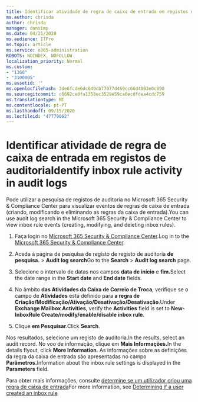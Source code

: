 ```yaml
---
title: Identificar atividade de regra de caixa de entrada em registos de auditoria
ms.author: chrisda
author: chrisda
manager: dansimp
ms.date: 04/21/2020
ms.audience: ITPro
ms.topic: article
ms.service: o365-administration
ROBOTS: NOINDEX, NOFOLLOW
localization_priority: Normal
ms.custom:
- "1368"
- "3100005"
ms.assetid: ''
ms.openlocfilehash: 3de6fcde6dc649cb77077d469cc66d4003e0c890
ms.sourcegitcommit: c6692ce0fa1358ec3529e59ca0ecdfdea4cdc759
ms.translationtype: MT
ms.contentlocale: pt-PT
ms.lasthandoff: 09/15/2020
ms.locfileid: "47779062"
---
```

# <a name="identify-inbox-rule-activity-in-audit-logs"></a><span data-ttu-id="061f5-102">Identificar atividade de regra de caixa de entrada em registos de auditoria</span><span class="sxs-lookup"><span data-stu-id="061f5-102">Identify inbox rule activity in audit logs</span></span>

<span data-ttu-id="061f5-103">Pode utilizar a pesquisa de registos de auditoria no Microsoft 365 Security & Compliance Center para visualizar eventos de regras de caixa de entrada (criando, modificando e eliminando as regras da caixa de entrada).</span><span class="sxs-lookup"><span data-stu-id="061f5-103">You can use audit log search in the Microsoft 365 Security & Compliance Center to view inbox rule events (creating, modifying, and deleting inbox rules).</span></span>

1. <span data-ttu-id="061f5-104">Faça login no [Microsoft 365 Security & Compliance Center](https://protection.office.com/).</span><span class="sxs-lookup"><span data-stu-id="061f5-104">Log in to the [Microsoft 365 Security & Compliance Center](https://protection.office.com/).</span></span>

2. <span data-ttu-id="061f5-105">Aceda à página de pesquisa de registo de registo de auditoria **de pesquisa.**  >  **Audit log search**</span><span class="sxs-lookup"><span data-stu-id="061f5-105">Go to the **Search** > **Audit log search** page.</span></span>

3. <span data-ttu-id="061f5-106">Selecione o intervalo de datas nos campos **data de início** e **fim.**</span><span class="sxs-lookup"><span data-stu-id="061f5-106">Select the date range in the **Start date** and **End date** fields.</span></span>

4. <span data-ttu-id="061f5-107">No âmbito **das Atividades da Caixa de Correio de Troca**, verifique se o campo de **Atividades** está definido para **a regra de Criação/Modificação/Ativação/Desativação/Desativação**.</span><span class="sxs-lookup"><span data-stu-id="061f5-107">Under **Exchange Mailbox Activities**, verify the **Activities** field is set to **New-InboxRule Create/modify/enable/disable inbox rule**.</span></span>

5. <span data-ttu-id="061f5-108">Clique **em Pesquisar**.</span><span class="sxs-lookup"><span data-stu-id="061f5-108">Click **Search**.</span></span>

<span data-ttu-id="061f5-109">Nos resultados, selecione um registo de auditoria.</span><span class="sxs-lookup"><span data-stu-id="061f5-109">In the results, select an audit record.</span></span> <span data-ttu-id="061f5-110">No voo de informação, clique em **Mais Informações.**</span><span class="sxs-lookup"><span data-stu-id="061f5-110">In the details flyout, click **More Information**.</span></span> <span data-ttu-id="061f5-111">As informações sobre as definições da regra da caixa de entrada são apresentadas no campo **Parâmetros.**</span><span class="sxs-lookup"><span data-stu-id="061f5-111">Information about the inbox rule settings is displayed in the **Parameters** field.</span></span>

<span data-ttu-id="061f5-112">Para obter mais informações, consulte [determine se um utilizador criou uma regra de caixa de entrada](https://docs.microsoft.com//office365/securitycompliance/auditing-troubleshooting-scenarios#determining-if-a-user-created-an-inbox-rule)</span><span class="sxs-lookup"><span data-stu-id="061f5-112">For more information, see [Determining if a user created an inbox rule](https://docs.microsoft.com//office365/securitycompliance/auditing-troubleshooting-scenarios#determining-if-a-user-created-an-inbox-rule)</span></span>
